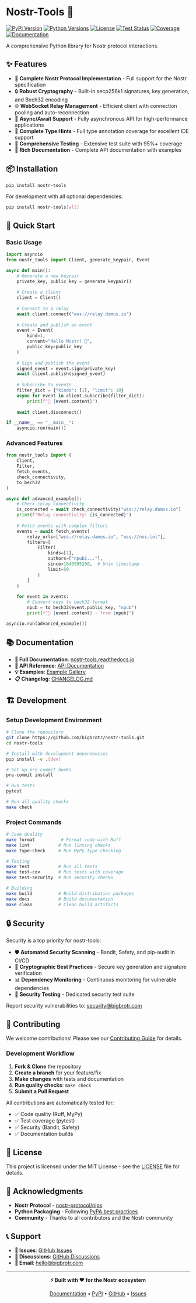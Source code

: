 # Nostr-Tools 🚀

[![PyPI Version](https://img.shields.io/pypi/v/nostr-tools.svg)](https://pypi.org/project/nostr-tools/)
[![Python Versions](https://img.shields.io/pypi/pyversions/nostr-tools.svg)](https://pypi.org/project/nostr-tools/)
[![License](https://img.shields.io/github/license/bigbrotr/nostr-tools.svg)](https://github.com/bigbrotr/nostr-tools/blob/main/LICENSE)
[![Test Status](https://github.com/bigbrotr/nostr-tools/workflows/Test/badge.svg)](https://github.com/bigbrotr/nostr-tools/actions)
[![Coverage](https://img.shields.io/codecov/c/github/bigbrotr/nostr-tools.svg)](https://codecov.io/gh/bigbrotr/nostr-tools)
[![Documentation](https://readthedocs.org/projects/nostr-tools/badge/?version=latest)](https://nostr-tools.readthedocs.io/en/latest/)

A comprehensive Python library for Nostr protocol interactions.

## ✨ Features

- 🔗 **Complete Nostr Protocol Implementation** - Full support for the Nostr specification
- 🔒 **Robust Cryptography** - Built-in secp256k1 signatures, key generation, and Bech32 encoding
- 🌐 **WebSocket Relay Management** - Efficient client with connection pooling and auto-reconnection
- 🔄 **Async/Await Support** - Fully asynchronous API for high-performance applications
- 📘 **Complete Type Hints** - Full type annotation coverage for excellent IDE support
- 🧪 **Comprehensive Testing** - Extensive test suite with 95%+ coverage
- 📖 **Rich Documentation** - Complete API documentation with examples

## 📦 Installation

```bash
pip install nostr-tools
```

For development with all optional dependencies:

```bash
pip install nostr-tools[all]
```

## 🚀 Quick Start

### Basic Usage

```python
import asyncio
from nostr_tools import Client, generate_keypair, Event

async def main():
    # Generate a new keypair
    private_key, public_key = generate_keypair()
    
    # Create a client
    client = Client()
    
    # Connect to a relay
    await client.connect("wss://relay.damus.io")
    
    # Create and publish an event
    event = Event(
        kind=1,
        content="Hello Nostr! 👋",
        public_key=public_key
    )
    
    # Sign and publish the event
    signed_event = event.sign(private_key)
    await client.publish(signed_event)
    
    # Subscribe to events
    filter_dict = {"kinds": [1], "limit": 10}
    async for event in client.subscribe(filter_dict):
        print(f"📧 {event.content}")
        
    await client.disconnect()

if __name__ == "__main__":
    asyncio.run(main())
```

### Advanced Features

```python
from nostr_tools import (
    Client, 
    Filter,
    fetch_events,
    check_connectivity,
    to_bech32
)

async def advanced_example():
    # Check relay connectivity
    is_connected = await check_connectivity("wss://relay.damus.io")
    print(f"Relay connectivity: {is_connected}")
    
    # Fetch events with complex filters
    events = await fetch_events(
        relay_urls=["wss://relay.damus.io", "wss://nos.lol"],
        filters=[
            Filter(
                kinds=[1],
                authors=["npub1..."],
                since=1640995200,  # Unix timestamp
                limit=50
            )
        ]
    )
    
    for event in events:
        # Convert keys to bech32 format
        npub = to_bech32(event.public_key, "npub")
        print(f"📝 {event.content} - from {npub}")

asyncio.run(advanced_example())
```

## 📚 Documentation

- **📖 Full Documentation**: [nostr-tools.readthedocs.io](https://nostr-tools.readthedocs.io/)
- **🔧 API Reference**: [API Documentation](https://nostr-tools.readthedocs.io/en/latest/api/)
- **💡 Examples**: [Example Gallery](https://github.com/bigbrotr/nostr-tools/tree/main/examples)
- **📋 Changelog**: [CHANGELOG.md](CHANGELOG.md)

## 🏗️ Development

### Setup Development Environment

```bash
# Clone the repository
git clone https://github.com/bigbrotr/nostr-tools.git
cd nostr-tools

# Install with development dependencies
pip install -e .[dev]

# Set up pre-commit hooks
pre-commit install

# Run tests
pytest

# Run all quality checks
make check
```

### Project Commands

```bash
# Code quality
make format          # Format code with Ruff
make lint           # Run linting checks
make type-check     # Run MyPy type checking

# Testing
make test           # Run all tests
make test-cov       # Run tests with coverage
make test-security  # Run security checks

# Building
make build          # Build distribution packages
make docs           # Build documentation
make clean          # Clean build artifacts
```

## 🔒 Security

Security is a top priority for nostr-tools:

- 🛡️ **Automated Security Scanning** - Bandit, Safety, and pip-audit in CI/CD
- 🔐 **Cryptographic Best Practices** - Secure key generation and signature verification
- 📊 **Dependency Monitoring** - Continuous monitoring for vulnerable dependencies
- 🧪 **Security Testing** - Dedicated security test suite

Report security vulnerabilities to: [security@bigbrotr.com](mailto:security@bigbrotr.com)

## 🤝 Contributing

We welcome contributions! Please see our [Contributing Guide](CONTRIBUTING.md) for details.

### Development Workflow

1. **Fork & Clone** the repository
2. **Create a branch** for your feature/fix
3. **Make changes** with tests and documentation
4. **Run quality checks**: `make check`
5. **Submit a Pull Request**

All contributions are automatically tested for:
- ✅ Code quality (Ruff, MyPy)
- ✅ Test coverage (pytest)
- ✅ Security (Bandit, Safety)
- ✅ Documentation builds

## 📄 License

This project is licensed under the MIT License - see the [LICENSE](LICENSE) file for details.

## 🙏 Acknowledgments

- **Nostr Protocol** - [nostr-protocol/nips](https://github.com/nostr-protocol/nips)
- **Python Packaging** - Following [PyPA best practices](https://packaging.python.org/)
- **Community** - Thanks to all contributors and the Nostr community

## 📞 Support

- **🐛 Issues**: [GitHub Issues](https://github.com/bigbrotr/nostr-tools/issues)
- **💬 Discussions**: [GitHub Discussions](https://github.com/bigbrotr/nostr-tools/discussions)
- **📧 Email**: [hello@bigbrotr.com](mailto:hello@bigbrotr.com)

---

<div align="center">

**⚡ Built with ❤️ for the Nostr ecosystem**

[Documentation](https://nostr-tools.readthedocs.io/) • 
[PyPI](https://pypi.org/project/nostr-tools/) • 
[GitHub](https://github.com/bigbrotr/nostr-tools) • 
[Issues](https://github.com/bigbrotr/nostr-tools/issues)

</div>